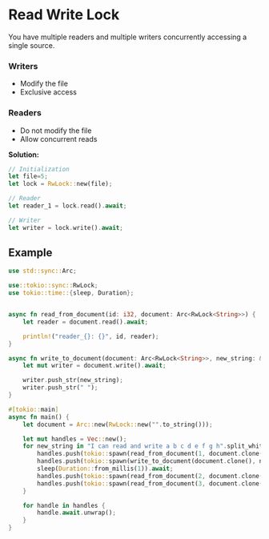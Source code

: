 # Read Write Lock
You have multiple readers and multiple writers concurrently accessing a single source.

### Writers
* Modify the file
* Exclusive access

### Readers
* Do not modify the file
* Allow concurrent reads

**Solution:**
```rust
// Initialization
let file=5;
let lock = RwLock::new(file);

// Reader
let reader_1 = lock.read().await;

// Writer
let writer = lock.write().await;
```

## Example
```rust
use std::sync::Arc;

use::tokio::sync::RwLock;
use tokio::time::{sleep, Duration};


async fn read_from_document(id: i32, document: Arc<RwLock<String>>) {
    let reader = document.read().await;

    println!("reader_{}: {}", id, reader);
}

async fn write_to_document(document: Arc<RwLock<String>>, new_string: &str) {
    let mut writer = document.write().await;

    writer.push_str(new_string);
    writer.push_str(" ");
}

#[tokio::main]
async fn main() {
    let document = Arc::new(RwLock::new("".to_string()));

    let mut handles = Vec::new();
    for new_string in "I can read and write a b c d e f g h".split_whitespace() {
        handles.push(tokio::spawn(read_from_document(1, document.clone())));
        handles.push(tokio::spawn(write_to_document(document.clone(), new_string)));
        sleep(Duration::from_millis(1)).await;
        handles.push(tokio::spawn(read_from_document(2, document.clone())));
        handles.push(tokio::spawn(read_from_document(3, document.clone())));
    }

    for handle in handles {
        handle.await.unwrap();
    }
}
```